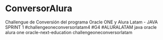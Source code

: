 # ConversorAlura
Challengue de Conversión del programa Oracle ONE y Alura Latam - JAVA SPRINT 1   #challengeoneconversorlatam4 #G4 #ALURALATAM java oracle alura one oracle-next-education challengeoneconversorlatam 
